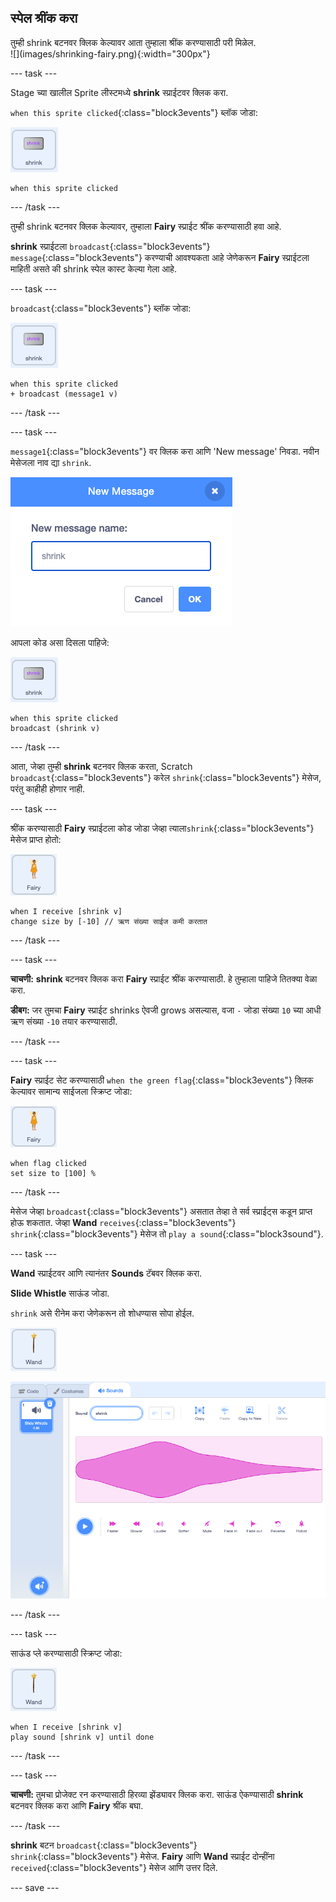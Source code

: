 ## स्पेल श्रींक करा

<div style="display: flex; flex-wrap: wrap">
<div style="flex-basis: 200px; flex-grow: 1; margin-right: 15px;">
तुम्ही shrink बटनवर क्लिक केल्यावर आता तुम्हाला श्रींक करण्यासाठी परी मिळेल.
</div>
<div>
![](images/shrinking-fairy.png){:width="300px"}
</div>
</div>

--- task ---

Stage च्या खालील Sprite लीस्टमध्ये **shrink** स्प्राईटवर क्लिक करा.

`when this sprite clicked`{:class="block3events"} ब्लॉक जोडा:

![](images/shrink-icon.png)

```blocks3
when this sprite clicked
```

--- /task ---

तुम्ही shrink बटनवर क्लिक केल्यावर, तुम्हाला **Fairy** स्प्राईट श्रींक करण्यासाठी हवा आहे.

**shrink** स्प्राईटला `broadcast`{:class="block3events"} `message`{:class="block3events"} करण्याची आवश्यकता आहे जेणेकरून **Fairy** स्प्राईटला माहिती असते की shrink स्पेल कास्ट केल्या गेला आहे.

--- task ---

`broadcast`{:class="block3events"} ब्लॉक जोडा:

![](images/shrink-icon.png)

```blocks3
when this sprite clicked
+ broadcast (message1 v)
```

--- /task ---

--- task ---

`message1`{:class="block3events"} वर क्लिक करा आणि 'New message' निवडा. नवीन मेसेजला नाव द्या `shrink`.

![श्रींक एंटर केल्यासह नवीन मेसेज डायलॉग.](images/new-message.png)

आपला कोड असा दिसला पाहिजे:

![](images/shrink-icon.png)

```blocks3
when this sprite clicked
broadcast (shrink v)
```

--- /task ---

आता, जेव्हा तुम्ही **shrink** बटनवर क्लिक करता, Scratch `broadcast`{:class="block3events"} करेल `shrink`{:class="block3events"} मेसेज, परंतु काहीही होणार नाही.

--- task ---

श्रींक करण्यासाठी **Fairy** स्प्राईटला कोड जोडा जेव्हा त्याला`shrink`{:class="block3events"} मेसेज प्राप्त होतो:

![](images/fairy-icon.png)

```blocks3
when I receive [shrink v]
change size by [-10] // ऋण संख्या साईज कमी करतात
```

--- /task ---

--- task ---

**चाचणी:** **shrink** बटनवर क्लिक करा **Fairy** स्प्राईट श्रींक करण्यासाठी. हे तुम्हाला पाहिजे तितक्या वेळा करा.

**डीबग:** जर तुमचा **Fairy** स्प्राईट shrinks ऐवजी grows असल्यास, वजा `-` जोडा संख्या `10` च्या आधी ऋण संख्या `-10` तयार करण्यासाठी.

--- /task ---

--- task ---

**Fairy** स्प्राईट सेट करण्यासाठी `when the green flag`{:class="block3events"} क्लिक केल्यावर सामान्य साईजला स्क्रिप्ट जोडा:

![](images/fairy-icon.png)

```blocks3
when flag clicked
set size to [100] %
```

--- /task ---

मेसेज जेव्हा `broadcast`{:class="block3events"} असतात तेव्हा ते सर्व स्प्राईट्स कडून प्राप्त होऊ शकतात. जेव्हा **Wand** `receives`{:class="block3events"} `shrink`{:class="block3events"} मेसेज तो `play a sound`{:class="block3sound"}.

--- task ---

**Wand** स्प्राईटवर आणि त्यानंतर **Sounds** टॅबवर क्लिक करा.

**Slide Whistle** साऊंड जोडा.

`shrink` असे रीनेम करा जेणेकरून तो शोधण्यास सोपा होईल.

![](images/wand-sprite-icon.png)

![साऊंड प्रॉपर्टीमधील श्रींक करण्यासाठी स्लाईड whistle साऊंड जोडल्यासह Sounds टॅब.](images/slide-whistle.png)

--- /task ---

--- task ---

साऊंड प्ले करण्यासाठी स्क्रिप्ट जोडा:

![](images/wand-sprite-icon.png)

```blocks3
when I receive [shrink v]
play sound [shrink v] until done

```

--- /task ---

--- task ---

**चाचणी:** तुमचा प्रोजेक्ट रन करण्यासाठी हिरव्या झेंड्यावर क्लिक करा. साऊंड ऐकण्यासाठी **shrink** बटनवर क्लिक करा आणि **Fairy** श्रींक बघा.

--- /task ---

**shrink** बटन `broadcast`{:class="block3events"} `shrink`{:class="block3events"} मेसेज. **Fairy** आणि **Wand** स्प्राईट दोन्हींना `received`{:class="block3events"} मेसेज आणि उत्तर दिले.

--- save ---
